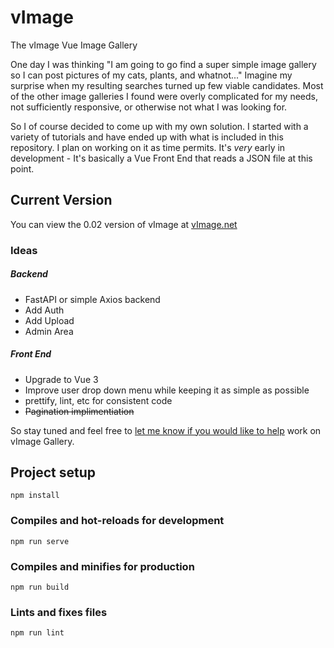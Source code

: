 # vImage
The vImage Vue Image Gallery

One day I was thinking "I am going to go find a super simple image gallery so I can post pictures of my cats, plants, and whatnot..."  Imagine my surprise when my resulting searches turned up few viable candidates.  Most of the other image galleries I found were overly complicated for my needs, not sufficiently responsive, or otherwise not what I was looking for.

So I of course decided to come up with my own solution.  I started with a variety of tutorials and have ended up with what is included in this repository.  I plan on working on it as time permits. It's *very* early in development - It's basically a Vue Front End that reads a JSON file at this point.

## Current Version
You can view the 0.02 version of vImage at [vImage.net](https://vimage.net/)

### Ideas

##### Backend
- FastAPI or simple Axios backend
- Add Auth
- Add Upload
- Admin Area

##### Front End
- Upgrade to Vue 3
- Improve user drop down menu while keeping it as simple as possible
- prettify, lint, etc for consistent code
- ~~Pagination implimentiation~~ 

So stay tuned and feel free to [let me know if you would like to help](https://twitter.com/aiggdev) work on vImage Gallery.

## Project setup
```
npm install
```

### Compiles and hot-reloads for development
```
npm run serve
```

### Compiles and minifies for production
```
npm run build
```

### Lints and fixes files
```
npm run lint
```
